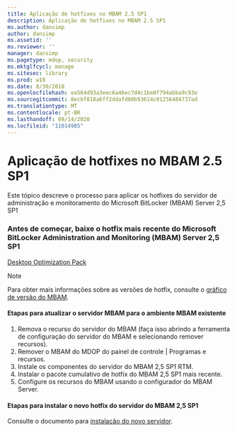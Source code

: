 ```yaml
---
title: Aplicação de hotfixes no MBAM 2.5 SP1
description: Aplicação de hotfixes no MBAM 2.5 SP1
ms.author: dansimp
author: dansimp
ms.assetid: ''
ms.reviewer: ''
manager: dansimp
ms.pagetype: mdop, security
ms.mktglfcycl: manage
ms.sitesec: library
ms.prod: w10
ms.date: 8/30/2018
ms.openlocfilehash: ea564d93a3eec6a46ec7d4c1be0f794abba9c93e
ms.sourcegitcommit: 8ecbf818a6ff2ddafd80b93614c01256484737ad
ms.translationtype: MT
ms.contentlocale: pt-BR
ms.lasthandoff: 09/14/2020
ms.locfileid: "11014985"
---
```

# Aplicação de hotfixes no MBAM 2.5 SP1
Este tópico descreve o processo para aplicar os hotfixes do servidor de administração e monitoramento do Microsoft BitLocker (MBAM) Server 2,5 SP1

### Antes de começar, baixe o hotfix mais recente do Microsoft BitLocker Administration and Monitoring (MBAM) Server 2,5 SP1
[Desktop Optimization Pack](https://www.microsoft.com/download/details.aspx?id=57157)

> [!NOTE]
> Para obter mais informações sobre as versões de hotfix, consulte o [gráfico de versão do MBAM](https://docs.microsoft.com/archive/blogs/dubaisec/mbam-version-chart).

#### Etapas para atualizar o servidor MBAM para o ambiente MBAM existente 
1. Remova o recurso do servidor do MBAM (faça isso abrindo a ferramenta de configuração do servidor do MBAM e selecionando remover recursos).
2. Remover o MBAM do MDOP do painel de controle | Programas e recursos.
3. Instale os componentes do servidor do MBAM 2,5 SP1 RTM.
4. Instalar o pacote cumulativo de hotfix do MBAM 2,5 SP1 mais recente.
5. Configure os recursos do MBAM usando o configurador do MBAM Server.

#### Etapas para instalar o novo hotfix do servidor do MBAM 2,5 SP1
Consulte o documento para [instalação do novo servidor](deploying-the-mbam-25-server-infrastructure.md).
